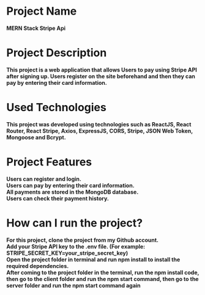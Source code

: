 # Project Name
**MERN Stack Stripe Api**

# Project Description

**This project is a web application that allows Users to pay using Stripe API after signing up. Users register on the site beforehand and then they can pay by entering their card information.**

# Used Technologies

**This project was developed using technologies such as ReactJS, React Router, React Stripe, Axios, ExpressJS, CORS, Stripe, JSON Web Token, Mongoose and Bcrypt.**

# Project Features

**Users can register and login.
<br/>
Users can pay by entering their card information.
<br/>
All payments are stored in the MongoDB database.
<br/>
Users can check their payment history.**

# How can I run the project?

  **For this project, clone the project from my Github account.
  <br/>
  Add your Stripe API key to the .env file. (For example: STRIPE_SECRET_KEY=your_stripe_secret_key)
  <br/>
  Open the project folder in terminal and run npm install to install the required dependencies.
  <br/>
  After coming to the project folder in the terminal, run the npm install code, then go to the client folder and run the npm start command, then go to the server         folder and run the npm start command again**

